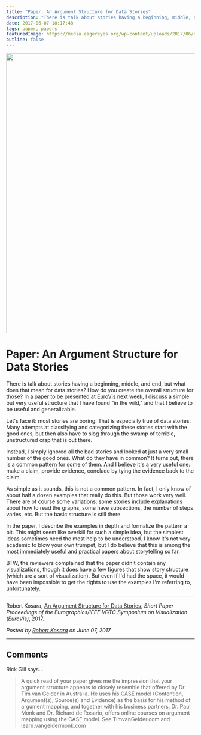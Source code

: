 ```yaml
---
title: "Paper: An Argument Structure for Data Stories"
description: "There is talk about stories having a beginning, middle, and end, but what does that mean for data stories? How do you create the overall structure for those? In a paper to be presented at EuroVis next week, I discuss a simple but very useful structure that I have found \"in the wild,\" and that I believe to be useful and generalizable."
date: 2017-06-07 18:17:48
tags: paper, papers
featuredImage: https://media.eagereyes.org/wp-content/uploads/2017/06/Kosara-EuroVis-2017.jpg
outline: false
---
```


<p align="center"><img src="https://media.eagereyes.org/wp-content/uploads/2016/01/pres-oriented-teaser.jpg" width="850" height="745" /></p>

# Paper: An Argument Structure for Data Stories

There is talk about stories having a beginning, middle, and end, but what does that mean for data stories? How do you create the overall structure for those? In <a href="/publications/Kosara-EuroVis-2017.html">a paper to be presented at EuroVis next week</a>, I discuss a simple but very useful structure that I have found "in the wild," and that I believe to be useful and generalizable.

Let's face it: most stories are boring. That is especially true of data stories. Many attempts at classifying and categorizing these stories start with the good ones, but then also have to slog through the swamp of terrible, unstructured crap that is out there.

Instead, I simply ignored all the bad stories and looked at just a very small number of the good ones. What do they have in common? It turns out, there is a common pattern for some of them. And I believe it's a very useful one: make a claim, provide evidence, conclude by tying the evidence back to the claim.

As simple as it sounds, this is not a common pattern. In fact, I only know of about half a dozen examples that really do this. But those work very well. There are of course some variations: some stories include explanations about how to read the graphs, some have subsections, the number of steps varies, etc. But the basic structure is still there.

In the paper, I describe the examples in depth and formalize the pattern a bit. This might seem like overkill for such a simple idea, but the simplest ideas sometimes need the most help to be understood. I know it's not very academic to blow your own trumpet, but I do believe that this is among the most immediately useful and practical papers about storytelling so far.

BTW, the reviewers complained that the paper didn't contain any visualizations, though it does have a few figures that show story structure (which are a sort of visualization). But even if I'd had the space, it would have been impossible to get the rights to use the examples I'm referring to, unfortunately.

<hr />

Robert Kosara, <a href="/publications/Kosara-EuroVis-2017.html">An Argument Structure for Data Stories</a>, <em>Short Paper Proceedings of the Eurographics/IEEE VGTC Symposium on Visualization (EuroVis)</em>, 2017.


_Posted by <a href="/about">Robert Kosara</a> on June 07, 2017_


<aside class="comments">

---
## Comments

Rick Gill says…
>	A quick read of your paper gives me the impression that your argument structure appears to closely resemble that offered by Dr. Tim van Gelder in Australia. He uses his CASE model (Contention, Argument(s), Source(s) and Evidence) as the basis for his method of argument mapping, and together with his business partners, Dr. Paul Monk and Dr. Richard de Rosario, offers online courses on argument mapping using the CASE model.  See TimvanGelder.com and learn.vangeldermonk.com

</aside>


